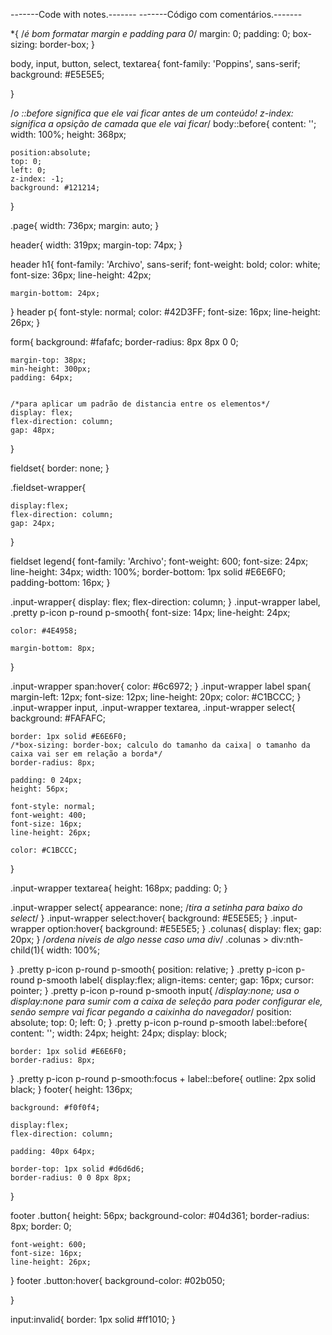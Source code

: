 -------Code with notes.-------
-------Código com comentários.-------


*{ /*é bom formatar margin e padding para 0*/
    margin: 0;
    padding: 0;
    box-sizing: border-box;
}

body, input, button, select, textarea{
    font-family: 'Poppins', sans-serif;
    background: #E5E5E5;

}

/*o ::before significa que ele vai ficar antes de um conteúdo! z-index: significa a opsição de camada que ele vai ficar*/
body::before{
    content: '';
    width: 100%;
    height: 368px;
    
    position:absolute;
    top: 0;
    left: 0;
    z-index: -1;
    background: #121214;
}

.page{
    width: 736px;
    margin: auto;
}

header{
    width: 319px;
    margin-top: 74px;
}

header h1{
    font-family: 'Archivo', sans-serif;
    font-weight: bold;
    color: white;
    font-size: 36px;
    line-height: 42px;

    margin-bottom: 24px;
}
header p{
    font-style: normal;
    color: #42D3FF;
    font-size: 16px;
    line-height: 26px;
}

form{
    background: #fafafc;
    border-radius: 8px 8px 0 0;

    margin-top: 38px;
    min-height: 300px;
    padding: 64px;


    /*para aplicar um padrão de distancia entre os elementos*/
    display: flex;
    flex-direction: column;
    gap: 48px;
}

fieldset{
    border: none;
}

.fieldset-wrapper{
    
    display:flex;
    flex-direction: column;
    gap: 24px;
}

fieldset legend{
    font-family: 'Archivo';
    font-weight: 600;
    font-size: 24px;
    line-height: 34px;
    width: 100%;
    border-bottom: 1px solid #E6E6F0;
    padding-bottom: 16px;
}

.input-wrapper{
    display: flex;
    flex-direction: column;
}
.input-wrapper label, .pretty p-icon p-round p-smooth{
    font-size: 14px;
    line-height: 24px;

    color: #4E4958;

    margin-bottom: 8px;
}



.input-wrapper span:hover{
    color: #6c6972;
}
.input-wrapper label span{
    margin-left: 12px;
    font-size: 12px;
    line-height: 20px;
    color: #C1BCCC;
}
.input-wrapper input, .input-wrapper textarea, .input-wrapper select{
    background: #FAFAFC;

    border: 1px solid #E6E6F0;
    /*box-sizing: border-box; calculo do tamanho da caixa| o tamanho da caixa vai ser em relação a borda*/
    border-radius: 8px; 
    
    padding: 0 24px;
    height: 56px;

    font-style: normal;
    font-weight: 400;
    font-size: 16px;
    line-height: 26px;
    
    color: #C1BCCC;
    
}

.input-wrapper textarea{
    height: 168px;
    padding: 0;
}

.input-wrapper select{
    appearance: none; /*tira a setinha para baixo do select*/
}
.input-wrapper select:hover{
    background: #E5E5E5;
}
.input-wrapper option:hover{
    background: #E5E5E5;
}
.colunas{
    display: flex;
    gap: 20px;
}
/*ordena niveis de algo nesse caso uma div*/
.colunas > div:nth-child(1){
    width: 100%;
    
}
.pretty p-icon p-round p-smooth{
    position: relative;
}
.pretty p-icon p-round p-smooth label{
    display:flex;
    align-items: center;
    gap: 16px;
    cursor: pointer;
}
.pretty p-icon p-round p-smooth input{
    /*display:none; usa o display:none para sumir com a caixa de seleção
                    para poder configurar ele, senão sempre vai ficar pegando a caixinha do navegador*/
    position: absolute;
    top: 0;
    left: 0;
}
.pretty p-icon p-round p-smooth label::before{
    content: '';
    width: 24px;
    height: 24px;
    display: block;

    border: 1px solid #E6E6F0;
    border-radius: 8px;
}
.pretty p-icon p-round p-smooth:focus + label::before{
    outline: 2px solid black;
}
footer{
    height: 136px;

    background: #f0f0f4;
    
    display:flex;
    flex-direction: column;

    padding: 40px 64px;

    border-top: 1px solid #d6d6d6;
    border-radius: 0 0 8px 8px;
}

footer .button{
    height: 56px;
    background-color: #04d361;
    border-radius: 8px;
    border: 0;

    font-weight: 600;
    font-size: 16px;
    line-height: 26px;
}
footer .button:hover{
    background-color: #02b050;

}

input:invalid{
    border: 1px solid #ff1010;
}
